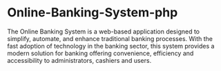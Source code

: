 # Online-Banking-System-php
The Online Banking System is a web-based application designed to simplify, automate, and enhance traditional banking processes. With the fast adoption of technology in the banking sector, this system provides a modern solution for banking offering convenience, efficiency and accessibility to administrators, cashiers and users.
